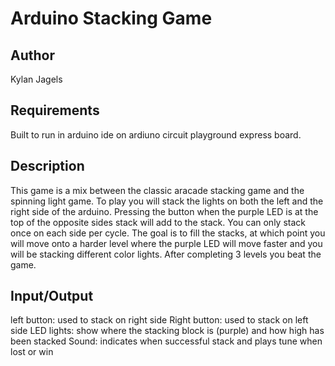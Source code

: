 # Arduino Stacking Game

## Author
Kylan Jagels

## Requirements

Built to run in arduino ide on ardiuno circuit playground express board.

## Description

This game is a mix between the classic aracade stacking game and the spinning light game. To play you will stack the lights on both the left and the right side of the arduino. Pressing the button when the purple LED is at the top of the opposite sides stack will add to the stack. You can only stack once on each side per cycle. The goal is to fill the stacks, at which point you will move onto a harder level where the purple LED will move faster and you will be stacking different color lights. After completing 3 levels you beat the game.

## Input/Output
left button: used to stack on right side
Right button: used to stack on left side
LED lights: show where the stacking block is (purple) and how high has been stacked
Sound: indicates when successful stack and plays tune when lost or win
